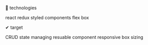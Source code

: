 🙌
technologies 

react
redux
styled components
flex box


✔
target


CRUD state managing
resuable component
responsive box sizing
